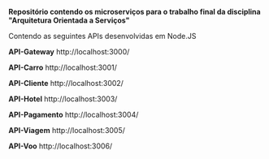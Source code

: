 **Repositório contendo os microserviços para o trabalho final da disciplina "Arquitetura Orientada a Serviços"**

Contendo as seguintes APIs desenvolvidas em Node.JS

**API-Gateway** http://localhost:3000/

**API-Carro** http://localhost:3001/

**API-Cliente** http://localhost:3002/

**API-Hotel** http://localhost:3003/

**API-Pagamento** http://localhost:3004/

**API-Viagem** http://localhost:3005/

**API-Voo** http://localhost:3006/
